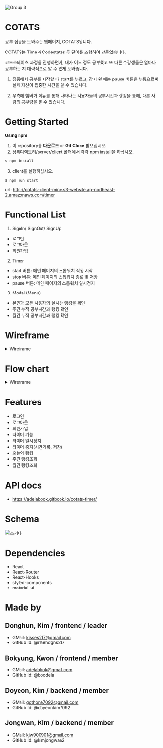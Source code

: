 ![Group 3](https://user-images.githubusercontent.com/59829298/90852730-41c06380-e3b3-11ea-953e-e9e6543fba10.png)

# COTATS

공부 집중을 도와주는 웹페이지, COTATS입니다.

COTATS는 Time과 Codestates 두 단어를 조합하여 만들었습니다.

코드스테이츠 과정을 진행하면서, 내가 어느 정도 공부했고
또 다른 수강생들은 얼마나 공부하는 지 대략적으로 알 수 있게 도와줍니다.

1. 집중해서 공부를 시작할 때 start를 누르고, 잠시 쉴 때는 pause 버튼을 누름으로써
   실제 자신이 집중한 시간을 알 수 있습니다.

2. 우측에 햄버거 메뉴를 통해 나타나는 사용자들의 공부시간과 랭킹을 통해, 다른 사람의 공부량을 알 수 있습니다.

# Getting Started

**Using npm**

1. 이 repository를 **다운로드** or **Git Clone** 받으십시오.
2. 상위디렉토리/server/client 폴더에서 각각 npm install을 하십시오.

```js
$ npm install
```

3. client를 실행하십시오.

```js
$ npm run start
```

url: http://cotats-client-mine.s3-website.ap-northeast-2.amazonaws.com/timer

# Functional List

1. SignIn/ SignOut/ SignUp

- 로그인
- 로그아웃
- 회원가입

2. Timer

- start 버튼: 메인 페이지의 스톱워치 작동 시작
- stop 버튼: 메인 페이지의 스톱워치 종료 및 저장
- pause 버튼: 메인 페이지의 스톱워치 일시정지

3. Modal (Menu)

- 본인과 모든 사용자의 실시간 랭킹을 확인
- 주간 누적 공부시간과 랭킹 확인
- 월간 누적 공부시간과 랭킹 확인

# Wireframe

<details>
<summary>Wireframe</summary>
<div markdown="1">
   
![스크린샷, 2020-10-14 17-32-18](https://user-images.githubusercontent.com/59829298/95964183-7dbbf600-0e43-11eb-816e-47e436f57cb7.png)
</div>
</details>

# Flow chart

<details>
<summary>Wireframe</summary>
<div markdown="1">
   
- 시작
![My First Board (1)](https://user-images.githubusercontent.com/59818904/89965989-1a69e800-dc89-11ea-92ee-d5b907afdab0.jpg)
   
- 최종
![My First Board (4)](https://user-images.githubusercontent.com/59829298/90850703-66194180-e3ad-11ea-9262-a00e7933824d.jpg)
</div>
</details>

# Features

- 로그인
- 로그아웃
- 회원가입
- 타이머 기능
- 타이머 일시정지
- 타이머 중지(시간기록, 저장)
- 오늘의 랭킹
- 주간 랭킹조회
- 월간 랭킹조회

# API docs

- https://adelabbok.gitbook.io/cotats-timer/

# Schema

![스키마](https://user-images.githubusercontent.com/59818904/89965880-cd861180-dc88-11ea-9e68-5e7adf04cf83.png)

# Dependencies

- React
- React-Router
- React-Hooks
- styled-components
- material-ui

# Made by

## Donghun, Kim / frontend / leader

- GMail: kisses217@gmail.com
- GitHub Id: @rlaehdgns217

## Bokyung, Kwon / frontend / member

- GMail: adelabbok@gmail.com
- GitHub Id: @bbodela

## Doyeon, Kim / backend / member

- GMail: gothone7092@gmail.com
- GitHub Id: @doyeonkim7092

## Jongwan, Kim / backend / member

- GMail: kjw900901@gmail.com
- GitHub Id: @kimjongwan2
